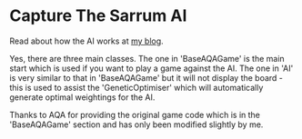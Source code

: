# Capture The Sarrum AI

Read about how the AI works at [my blog](http://blog.hillsoftgames.co.uk/posts/id/2 "Hillsoft Blog").

Yes, there are three main classes. The one in 'BaseAQAGame' is the main start which is used if you want to play a game against the AI. The one in 'AI' is very similar to that in 'BaseAQAGame' but it will not display the board - this is used to assist the 'GeneticOptimiser' which will automatically generate optimal weightings for the AI.

Thanks to AQA for providing the original game code which is in the 'BaseAQAGame' section and has only been modified slightly by me.